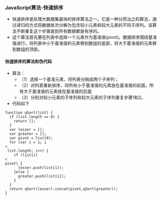 ### JavaScript算法-快速排序

* 快速排序是处理大数据集最快的排序算法之一。它是一种分而治之的算法，通过递归的方式将数据依次分解为包含较小元素和较大元素的不同子序列。该算法不断重复这个步骤直到所有数据都是有序的。
* 这个算法首先要在列表中选择一个元素作为基准值\(pivot\)。数据排序围绕基准值进行，将列表中小于基准值的元素移到数组的底部，将大于基准值的元素移到数组的顶部。

#### 快速排序的算法和伪代码

* 算法：
  * （1）选择一个基准元素，将列表分隔成两个子序列；
  * （2）对列表重新排序，将所有小于基准值的元素放在基准值的前面，所有大于基准值的元素放在基准值的后面
  * （3）分别对较小元素的子序列和较大元素的子序列重复步骤1和2。
* 代码如下

```
function qSort(list) {
  if (list.length == 0) {
    return [];
  }
  var lesser = [];
  var greater = [];
  var pivot = list[0];
  for (var i = 1; i 
<
 list.length; i++) {
    if (list[i]
<
pivot) {
      lesser.push(list[i]);
    }else {
      greater.push(list[i]);
    }
  }
  return qSort(lesser).concat(pivot,qSort(greater));
}
```



